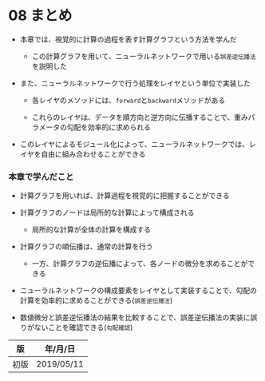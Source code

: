 08 まとめ
========

* 本章では、視覚的に計算の過程を表す計算グラフという方法を学んだ

  * この計算グラフを用いて、ニューラルネットワークで用いる`誤差逆伝播法`を説明した

* また、ニューラルネットワークで行う処理をレイヤという単位で実装した

  * 各レイヤのメソッドには、`forward`と`backward`メソッドがある

  * これらのレイヤは、データを順方向と逆方向に伝播することで、重みパラメータの勾配を効率的に求められる

* このレイヤによるモジュール化によって、ニューラルネットワークでは、レイヤを自由に組み合わせることができる



### 本章で学んだこと

* 計算グラフを用いれば、計算過程を視覚的に把握することができる

* 計算グラフのノードは局所的な計算によって構成される

  * 局所的な計算が全体の計算を構成する

* 計算グラフの順伝播は、通常の計算を行う

  * 一方、計算グラフの逆伝播によって、各ノードの微分を求めることができる

* ニューラルネットワークの構成要素をレイヤとして実装することで、勾配の計算を効率的に求めることができる(`誤差逆伝播法`)

* 数値微分と誤差逆伝播法の結果を比較することで、誤差逆伝播法の実装に誤りがないことを確認できる(`勾配確認`)



| 版   | 年/月/日   |
| ---- | ---------- |
| 初版 | 2019/05/11 |
